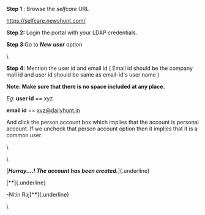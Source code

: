 **Step 1** : Browse the *selfcare* URL

<https://selfcare.newshunt.com/>

**Step 2:** Login the portal with your LDAP credentials.

**Step 3**:Go to ***New*** ***user*** option

\

**Step 4:** Mention the user id and email id ( Email id should be the
company mail id and user id should be same as email-id's user name )

**Note: Make sure that there is no space included at any place.**

*Eg*: **user id** == xyz

**email id** == <xvz@dailyhunt.in>

And click the person account box which implies that the account is
personal account. If we uncheck that person account option then it
implies that it is a common user

\

\

[***Hurray\....! The account has been created.***]{.underline}

[***\***]{.underline}

-Nitin Raj[***\***]{.underline}

\
